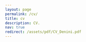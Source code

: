 ```yaml
---
layout: page
permalink: /cv/
title: cv
description: CV.
nav: true
redirect: /assets/pdf/CV_Denini.pdf
---
```

